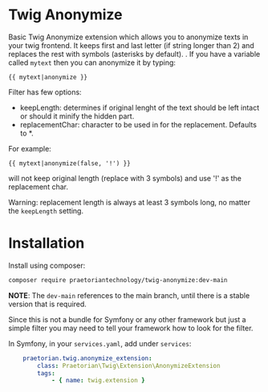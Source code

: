 Twig Anonymize
==============

Basic Twig Anonymize extension which allows you to anonymize texts in your twig
frontend. It keeps first and last letter (if string longer than 2) and replaces the
rest with symbols (asterisks by default).
.
If you have a variable called `mytext` then you can anonymize it by typing:
```twig
{{ mytext|anonymize }}
```

Filter has few options:
* keepLength: determines if original lenght of the text should be left intact or
should it minify the hidden part.
* replacementChar: character to be used in for the replacement. Defaults to *.

For example:
```twig
{{ mytext|anonymize(false, '!') }}
```
will not keep original length (replace with 3 symbols) and use '!' as the replacement
char.

Warning: replacement length is always at least 3 symbols long, no matter the
`keepLength` setting.

Installation
============

Install using composer:
```bash
composer require praetoriantechnology/twig-anonymize:dev-main
```

**NOTE**: The `dev-main` references to the main branch, until there is a stable
version that is required.

Since this is not a bundle for Symfony or any other framework but just a simple
filter you may need to tell your framework how to look for the filter.

In Symfony, in your `services.yaml`, add under `services`:
```yaml
    praetorian.twig.anonymize_extension:
        class: Praetorian\Twig\Extension\AnonymizeExtension
        tags:
            - { name: twig.extension }
```